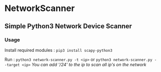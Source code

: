 # NetworkScanner
## Simple Python3 Network Device Scanner

### Usage
Install required modules : ``pip3 install scapy-python3``

Run : ``python3 network-scanner.py -t <ip>`` or ``python3 network-scanner.py --target <ip>`` *You can add '/24' to the ip to scan all ip's on the network*
